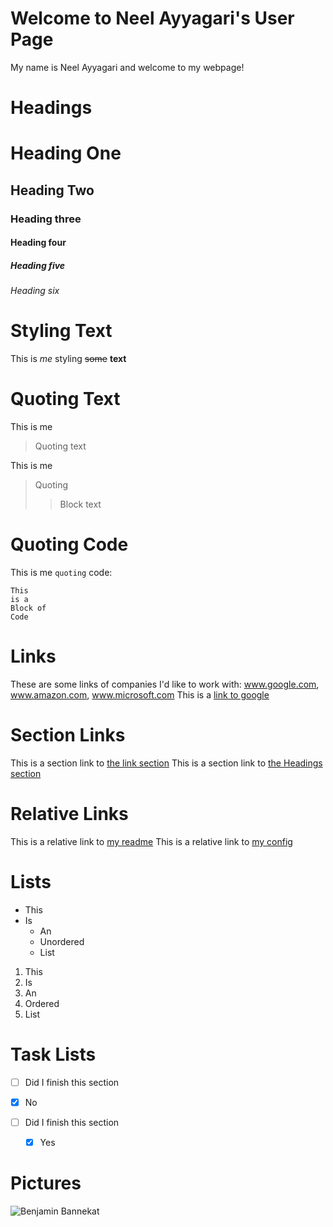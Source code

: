 # Welcome to Neel Ayyagari's User Page

My name is Neel Ayyagari and welcome to my webpage!

# Headings

# Heading One
## Heading Two
### Heading three
#### Heading four
##### Heading five
###### Heading six

# Styling Text

This is *me* styling ~~some~~ **text**

# Quoting Text

This is me 
> Quoting
> text

This is me
> Quoting
>> Block
> text

# Quoting Code
This is me `quoting` code:

```
This
is a 
Block of
Code
```

# Links

These are some links of companies I'd like to work with: www.google.com, www.amazon.com, www.microsoft.com
This is a [link to google](https://google.com) 

# Section Links

This is a section link to [the link section](#link)
This is a section link to [the Headings section](#Headings)

# Relative Links
This is a relative link to [my readme](README.md)
This is a relative link to [my config](_config.yml)

# Lists

* This
* Is
  * An 
  * Unordered
  * List

1. This
1. Is
  1. An 
  1. Ordered
  1. List
  
# Task Lists

- [ ] Did I finish this section
- [X] No

- [ ] Did I finish this section
  - [X] Yes
  
# Pictures

![Benjamin Bannekat](https://octodex.github.com/images/bannekat.png)

